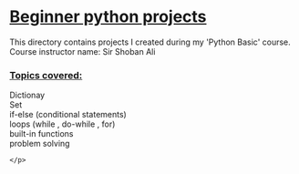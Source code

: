 <!DOCTYPE html>
<html>
    <h1>
        <u>Beginner python projects</u>
    </h1>
    <p>
        This directory contains projects I created during my 'Python Basic' course.  <br>
        Course instructor name: Sir Shoban Ali
    </p>
    <h3>
        <u>Topics covered:</u>
    </h3>
    <p>
        Dictionay  <br>
        Set  <br>
        if-else (conditional statements) <br>
        loops   (while , do-while , for) <br>
        built-in functions  <br>
        problem solving


    </p>
</html>